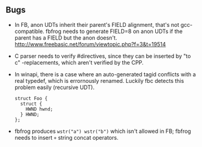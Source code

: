 ## Bugs

* In FB, anon UDTs inherit their parent's FIELD alignment, that's not gcc-compatible.
  fbfrog needs to generate FIELD=8 on anon UDTs if the parent has a FIELD but the anon doesn't.
  http://www.freebasic.net/forum/viewtopic.php?f=3&t=19514
* C parser needs to verify #directives, since they can be inserted by "to c" -replacements,
  which aren't verified by the CPP.
* In winapi, there is a case where an auto-generated tagid conflicts
  with a real typedef, which is errornously renamed. Luckily fbc detects this
  problem easily (recursive UDT).

    ```
    struct Foo {
      struct {
        HWND hwnd;
      } HWND;
    };
    ```

* fbfrog produces `wstr("a") wstr("b")` which isn't allowed in FB; fbfrog needs to insert `+` string concat operators.

